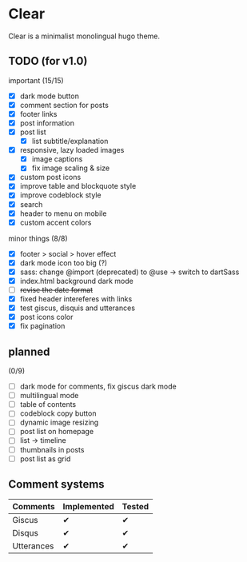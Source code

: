 # Clear
Clear is a minimalist monolingual hugo theme.

## TODO (for v1.0)
important (15/15)
- [x] dark mode button
- [x] comment section for posts
- [x] footer links
- [x] post information
- [x] post list
    - [x] list subtitle/explanation
- [x] responsive, lazy loaded images
    - [x] image captions
    - [x] fix image scaling & size
- [x] custom post icons
- [x] improve table and blockquote style
- [x] improve codeblock style
- [x] search
- [x] header to menu on mobile
- [x] custom accent colors

minor things (8/8)
- [x] footer > social > hover effect
- [x] dark mode icon too big (?)
- [x] sass: change @import (deprecated) to @use -> switch to dartSass
- [x] index.html background dark mode
- [ ] ~~revise the date format~~
- [x] fixed header intereferes with links
- [x] test giscus, disquis and utterances
- [x] post icons color
- [x] fix pagination

## planned
(0/9)
- [ ] dark mode for comments, fix giscus dark mode
- [ ] multilingual mode
- [ ] table of contents
- [ ] codeblock copy button
- [ ] dynamic image resizing
- [ ] post list on homepage
- [ ] list -> timeline
- [ ] thumbnails in posts
- [ ] post list as grid

## Comment systems
| Comments   | Implemented | Tested |
| ---------- | ----------- | ------ |
| Giscus     | ✔︎           | ✔︎      |
| Disqus     | ✔︎           | ✔︎      |
| Utterances | ✔︎           | ✔︎      |